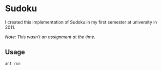 # Sudoku

I created this implementation of Sudoku in my first semester at university in 2011. 

*Note: This wasn't an assignment at the time.*

## Usage

```bash
ant run
```
